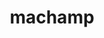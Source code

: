 ---
id: 68
title: machamp
types: [fighting]
image: https://raw.githubusercontent.com/PokeAPI/sprites/master/sprites/pokemon/68.png
---